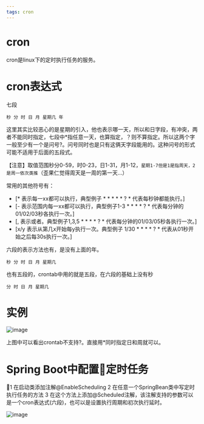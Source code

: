 ```yaml
---
tags: cron
---
```

# cron
cron是linux下的定时执行任务的服务。
# cron表达式
七段 
```
秒 分 时 日 月 星期几 年
```
这里其实比较恶心的是星期的引入，他也表示哪一天，所以和日字段，有冲突，两者不能同时指定，七段中*指任意一天，也算指定，？则不算指定。所以这两个字一般至少有一个是问号?。问号同时也是只有这俩天字段能用的。这种问号的形式可能不适用于后面的五段式。

【注意】取值范围秒分0-59，时0-23，日1-31，月1-12，`星期1-7但是1是指周天，2是周一依次类推`（歪果仁觉得周天是一周的第一天...）

常用的其他符号有：
- [* 表示每一xx都可以执行，典型例子 * * * * * ? * 代表每秒钟都能执行。]
- [- 表示范围内每一xx都可以执行，典型例子1-3 * * * * ? * 代表每分钟的01/02/03秒各执行一次。]
- [, 表示或者。典型例子1,3,5 * * * * ? * 代表每分钟的01/03/05秒各执行一次。]
- [x/y 表示从第几x开始每y执行一次。典型例子 1/30 * * * * ? * 代表从01秒开始之后每30s执行一次。]


六段的表示方法也有，是没有上面的年。
```
秒 分 时 日 月 星期几
```

也有五段的，crontab中用的就是五段，在六段的基础上没有秒
```
分 时 日 月 星期几
```
# 实例
![image](img/1872.gif)

上图中可以看出crontab不支持?。直接用*同时指定日和周就可以。

# Spring Boot中配置定时任务
1 在启动类添加注解@EnableScheduling
2 在任意一个SpringBean类中写定时执行任务的方法
3 在这个方法上添加@Scheduled注解，该注解支持的参数可以是一个cron表达式(六段)，也可以是设置执行周期和初次执行延时。

![image](img/1873.gif)
